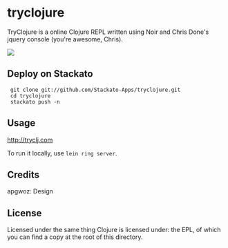 # tryclojure

TryClojure is a online Clojure REPL written using Noir and Chris Done's jquery console (you're awesome, Chris).

[<img src="https://secure.travis-ci.org/Raynes/tryclojure.png"/>](http://travis-ci.org/Raynes/tryclojure)

## Deploy on Stackato

     git clone git://github.com/Stackato-Apps/tryclojure.git
     cd tryclojure
     stackato push -n

## Usage

http://tryclj.com

To run it locally, use `lein ring server`.

## Credits

apgwoz: Design

## License

Licensed under the same thing Clojure is licensed under: the EPL, of which you can find a copy at the root of this directory.
